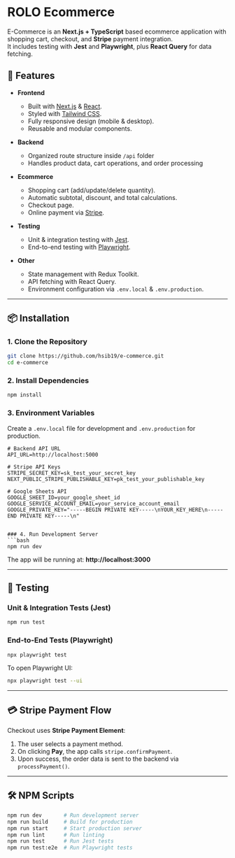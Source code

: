 # ROLO Ecommerce

E-Commerce is an **Next.js + TypeScript** based ecommerce application with shopping cart, checkout, and **Stripe** payment integration.  
It includes testing with **Jest** and **Playwright**, plus **React Query** for data fetching.

## 🚀 Features

- **Frontend**
  - Built with [Next.js](https://nextjs.org/) & [React](https://react.dev/).
  - Styled with [Tailwind CSS](https://tailwindcss.com/).
  - Fully responsive design (mobile & desktop).
  - Reusable and modular components.

- **Backend**
  - Organized route structure inside `/api` folder
  - Handles product data, cart operations, and order processing
  
- **Ecommerce**
  - Shopping cart (add/update/delete quantity).
  - Automatic subtotal, discount, and total calculations.
  - Checkout page.
  - Online payment via [Stripe](https://stripe.com/).
  
- **Testing**
  - Unit & integration testing with [Jest](https://jestjs.io/).
  - End-to-end testing with [Playwright](https://playwright.dev/).

- **Other**
  - State management with Redux Toolkit.
  - API fetching with React Query.
  - Environment configuration via `.env.local` & `.env.production`.

---

## 📦 Installation

### 1. Clone the Repository
```bash
git clone https://github.com/hsib19/e-commerce.git
cd e-commerce
```

### 2. Install Dependencies
```bash
npm install
```

### 3. Environment Variables

Create a `.env.local` file for development and `.env.production` for production.

```env
# Backend API URL
API_URL=http://localhost:5000

# Stripe API Keys
STRIPE_SECRET_KEY=sk_test_your_secret_key
NEXT_PUBLIC_STRIPE_PUBLISHABLE_KEY=pk_test_your_publishable_key

# Google Sheets API
GOOGLE_SHEET_ID=your_google_sheet_id
GOOGLE_SERVICE_ACCOUNT_EMAIL=your_service_account_email
GOOGLE_PRIVATE_KEY="-----BEGIN PRIVATE KEY-----\nYOUR_KEY_HERE\n-----END PRIVATE KEY-----\n"


### 4. Run Development Server
```bash
npm run dev
```
The app will be running at: **http://localhost:3000**

---

## 🧪 Testing

### Unit & Integration Tests (Jest)
```bash
npm run test
```

### End-to-End Tests (Playwright)
```bash
npx playwright test
```
To open Playwright UI:
```bash
npx playwright test --ui
```

---

## 💳 Stripe Payment Flow

Checkout uses **Stripe Payment Element**:
1. The user selects a payment method.
2. On clicking **Pay**, the app calls `stripe.confirmPayment`.
3. Upon success, the order data is sent to the backend via `processPayment()`.

---

## 🛠 NPM Scripts

```bash
npm run dev       # Run development server
npm run build     # Build for production
npm run start     # Start production server
npm run lint      # Run linting
npm run test      # Run Jest tests
npm run test:e2e  # Run Playwright tests
```
